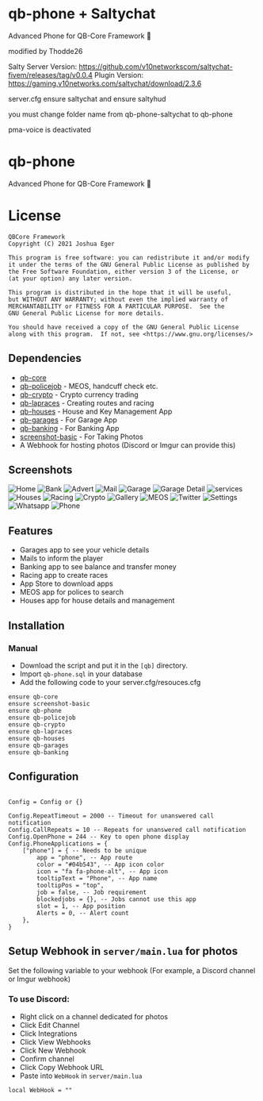 # qb-phone + Saltychat
Advanced Phone for QB-Core Framework :iphone:

modified by Thodde26

Salty Server Version:  https://github.com/v10networkscom/saltychat-fivem/releases/tag/v0.0.4
Plugin Version: https://gaming.v10networks.com/saltychat/download/2.3.6

server.cfg
ensure saltychat and ensure saltyhud


you must change folder name from qb-phone-saltychat to qb-phone

pma-voice is deactivated

# qb-phone
Advanced Phone for QB-Core Framework :iphone:

# License

    QBCore Framework
    Copyright (C) 2021 Joshua Eger

    This program is free software: you can redistribute it and/or modify
    it under the terms of the GNU General Public License as published by
    the Free Software Foundation, either version 3 of the License, or
    (at your option) any later version.

    This program is distributed in the hope that it will be useful,
    but WITHOUT ANY WARRANTY; without even the implied warranty of
    MERCHANTABILITY or FITNESS FOR A PARTICULAR PURPOSE.  See the
    GNU General Public License for more details.

    You should have received a copy of the GNU General Public License
    along with this program.  If not, see <https://www.gnu.org/licenses/>

## Dependencies
- [qb-core](https://github.com/qbcore-framework/qb-core)
- [qb-policejob](https://github.com/qbcore-framework/qb-policejob) - MEOS, handcuff check etc. 
- [qb-crypto](https://github.com/qbcore-framework/qb-crypto) - Crypto currency trading 
- [qb-lapraces](https://github.com/qbcore-framework/qb-lapraces) - Creating routes and racing 
- [qb-houses](https://github.com/qbcore-framework/qb-houses) - House and Key Management App
- [qb-garages](https://github.com/qbcore-framework/qb-garages) - For Garage App
- [qb-banking](https://github.com/qbcore-framework/qb-banking) - For Banking App
- [screenshot-basic](https://github.com/citizenfx/screenshot-basic) - For Taking Photos
- A Webhook for hosting photos (Discord or Imgur can provide this)


## Screenshots
![Home](https://cdn.discordapp.com/attachments/921675245360922625/921675439783673897/home.jpg)
![Bank](https://cdn.discordapp.com/attachments/921675245360922625/921675441142644756/bank.jpg)
![Advert](https://cdn.discordapp.com/attachments/921675245360922625/921675440878415872/advert.jpg)
![Mail](https://cdn.discordapp.com/attachments/921675245360922625/921675440278614068/mail.jpg)
![Garage](https://cdn.discordapp.com/attachments/921675245360922625/921675439590760528/garage.jpg)
![Garage Detail](https://cdn.discordapp.com/attachments/921675245360922625/921675441591422986/garage_in.jpg)
![services](https://cdn.discordapp.com/attachments/921675245360922625/921675458670641152/services.jpg)
![Houses](https://cdn.discordapp.com/attachments/921675245360922625/921675440005988362/house.jpg)
![Racing](https://cdn.discordapp.com/attachments/921675245360922625/921675458423173140/race.jpg)
![Crypto](https://cdn.discordapp.com/attachments/921675245360922625/921675457718517820/qbit.jpg)
![Gallery](https://cdn.discordapp.com/attachments/921675245360922625/921675441381736448/gallery.jpg)
![MEOS](https://cdn.discordapp.com/attachments/921675245360922625/921675440488341534/meos.jpg)
![Twitter](https://cdn.discordapp.com/attachments/921675245360922625/921675459270438922/twitter.jpg)
![Settings](https://cdn.discordapp.com/attachments/921675245360922625/921675458905513984/setting.jpg)
![Whatsapp](https://cdn.discordapp.com/attachments/921675245360922625/921675459517906944/whatsapp.jpg)
![Phone](https://cdn.discordapp.com/attachments/921675245360922625/921675440677064745/phone.jpg)

## Features
- Garages app to see your vehicle details
- Mails to inform the player
- Banking app to see balance and transfer money
- Racing app to create races
- App Store to download apps
- MEOS app for polices to search
- Houses app for house details and management

## Installation
### Manual
- Download the script and put it in the `[qb]` directory.
- Import `qb-phone.sql` in your database
- Add the following code to your server.cfg/resouces.cfg
```
ensure qb-core
ensure screenshot-basic
ensure qb-phone
ensure qb-policejob
ensure qb-crypto
ensure qb-lapraces
ensure qb-houses
ensure qb-garages
ensure qb-banking
```

## Configuration
```

Config = Config or {}

Config.RepeatTimeout = 2000 -- Timeout for unanswered call notification
Config.CallRepeats = 10 -- Repeats for unanswered call notification
Config.OpenPhone = 244 -- Key to open phone display
Config.PhoneApplications = {
    ["phone"] = { -- Needs to be unique
        app = "phone", -- App route
        color = "#04b543", -- App icon color
        icon = "fa fa-phone-alt", -- App icon
        tooltipText = "Phone", -- App name
        tooltipPos = "top",
        job = false, -- Job requirement
        blockedjobs = {}, -- Jobs cannot use this app
        slot = 1, -- App position
        Alerts = 0, -- Alert count
    },
}
```
## Setup Webhook in `server/main.lua` for photos
Set the following variable to your webhook (For example, a Discord channel or Imgur webhook)
### To use Discord:
- Right click on a channel dedicated for photos
- Click Edit Channel
- Click Integrations
- Click View Webhooks
- Click New Webhook
- Confirm channel
- Click Copy Webhook URL
- Paste into `WebHook` in `server/main.lua`
```
local WebHook = ""
```
